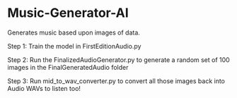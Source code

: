 # Music-Generator-AI
Generates music based upon images of data.


Step 1: Train the model in FirstEditionAudio.py

Step 2: Run the FinalizedAudioGenerator.py to generate a random set of 100 images in the FinalGeneratedAudio folder

Step 3: Run mid_to_wav_converter.py to convert all those images back into Audio WAVs to listen too!